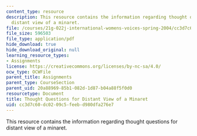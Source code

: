 ```yaml
---
content_type: resource
description: This resource contains the information regarding thought questions for
  distant view of a minaret.
file: /courses/21g-022j-international-womens-voices-spring-2004/cc3d7c60dc0209c5feebd980dfa276e7_MIT21G_022JS04_f_ds.pdf
file_size: 596503
file_type: application/pdf
hide_download: true
hide_download_original: null
learning_resource_types:
- Assignments
license: https://creativecommons.org/licenses/by-nc-sa/4.0/
ocw_type: OCWFile
parent_title: Assignments
parent_type: CourseSection
parent_uid: 20a88969-85b1-082d-1d87-b04a88f5f0d0
resourcetype: Document
title: Thought Questions for Distant View of a Minaret
uid: cc3d7c60-dc02-09c5-feeb-d980dfa276e7
---
```

This resource contains the information regarding thought questions for distant view of a minaret.